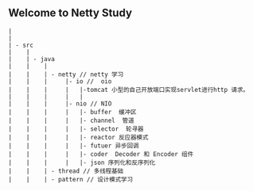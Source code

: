 ## Welcome to  Netty Study
    |
    |
    | - src 
    |    |
    |    | - java
    |    |    |
    |    |    | - netty // netty 学习
    |    |    |     |- io //  oio
    |    |    |     |   |-tomcat 小型的自己开放端口实现servlet进行http 请求。 
    |    |    |     |   |
    |    |    |     |- nio // NIO
    |    |    |     |   |- buffer  缓冲区
    |    |    |     |   |- channel  管道
    |    |    |     |   |- selector  轮寻器
    |    |    |     |   |- reactor 反应器模式
    |    |    |     |   |- futuer 异步回调
    |    |    |     |   |- coder  Decoder 和 Encoder 组件
    |    |    |     |   |- json 序列化和反序列化
    |    |    | - thread // 多线程基础
    |    |    | - pattern // 设计模式学习